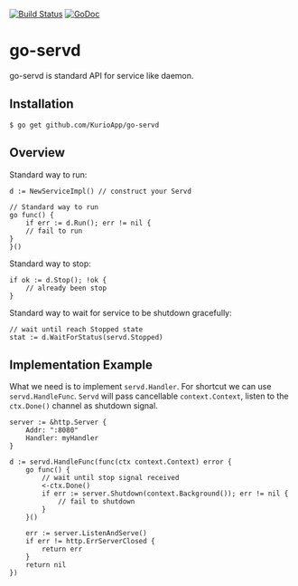 [![Build Status](https://travis-ci.org/KurioApp/go-servd.svg?branch=master)](https://travis-ci.org/KurioApp/go-servd)
[![GoDoc](https://godoc.org/github.com/KurioApp/go-servd?status.svg)](https://godoc.org/github.com/KurioApp/go-servd)
# go-servd
go-servd is standard API for service like daemon.

## Installation
```
$ go get github.com/KurioApp/go-servd
```

## Overview
Standard way to run:
```golang
d := NewServiceImpl() // construct your Servd

// Standard way to run
go func() {
    if err := d.Run(); err != nil {
    // fail to run
}
}()
```

Standard way to stop:
```golang
if ok := d.Stop(); !ok {
    // already been stop
}
```

Standard way to wait for service to be shutdown gracefully:
```golang
// wait until reach Stopped state
stat := d.WaitForStatus(servd.Stopped)
```

## Implementation Example

What we need is to implement `servd.Handler`. For shortcut we can use `servd.HandleFunc`.
`Servd` will pass cancellable `context.Context`, listen to the `ctx.Done()` channel as shutdown signal.

```golang
server := &http.Server {
    Addr: ":8080"
    Handler: myHandler
}

d := servd.HandleFunc(func(ctx context.Context) error {
    go func() {
        // wait until stop signal received
        <-ctx.Done()
        if err := server.Shutdown(context.Background()); err != nil {
            // fail to shutdown
        }
    }()

    err := server.ListenAndServe()
    if err != http.ErrServerClosed {
        return err
    }
    return nil
})
```
